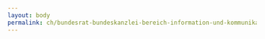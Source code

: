 ```yaml
---
layout: body
permalink: ch/bundesrat-bundeskanzlei-bereich-information-und-kommunikation-sektion-information-und-kommunikation-medienzentrum-bundeshaus/
---
```


